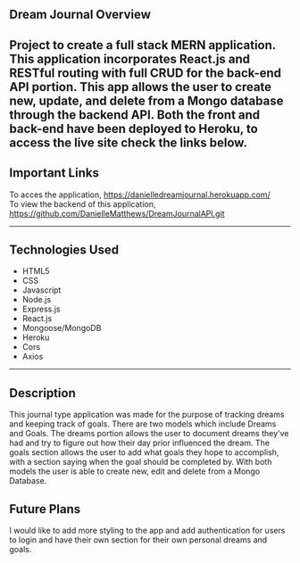 ## Dream Journal Overview
Project to create a full stack MERN application. This application incorporates React.js and RESTful routing with full CRUD for the back-end API portion. This app allows the user to create new, update, and delete from a Mongo database through the backend API. Both the front and back-end have been deployed to Heroku, to access the live site check the links below.
--------------------------------------------

## Important Links
To acces the application, https://danielledreamjournal.herokuapp.com/ <br/>
To view the backend of this application, https://github.com/DanielleMatthews/DreamJournalAPI.git

--------------------------------------------

## Technologies Used 
* HTML5
* CSS
* Javascript
* Node.js
* Express.js
* React.js
* Mongoose/MongoDB
* Heroku
* Cors
* Axios

--------------------------------------------

## Description
This journal type application was made for the purpose of tracking dreams and keeping track of goals. There are two models which include Dreams and Goals. The dreams portion allows the user to document dreams they've had and try to figure out how their day prior influenced the dream. The goals section allows the user to add what goals they hope to accomplish, with a section saying when the goal should be completed by. With both models the user is able to create new, edit and delete from a Mongo Database. 


## Future Plans 
I would like to add more styling to the app and add authentication for users to login and have their own section for their own personal dreams and goals. 
